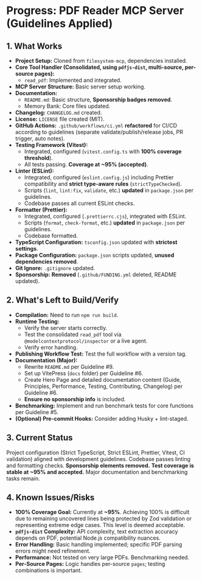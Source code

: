 <!-- Version: 1.8 | Last Updated: 2025-04-06 | Updated By: Roo -->

# Progress: PDF Reader MCP Server (Guidelines Applied)

## 1. What Works

- **Project Setup:** Cloned from `filesystem-mcp`, dependencies installed.
- **Core Tool Handler (Consolidated, using `pdfjs-dist`, multi-source, per-source pages):**
  - `read_pdf`: Implemented and integrated.
- **MCP Server Structure:** Basic server setup working.
- **Documentation:**
    - `README.md`: Basic structure, **Sponsorship badges removed**.
    - Memory Bank: Core files updated.
- **Changelog:** `CHANGELOG.md` created.
- **License:** `LICENSE` file created (MIT).
- **GitHub Actions:** `.github/workflows/ci.yml` **refactored** for CI/CD according to guidelines (separate validate/publish/release jobs, PR trigger, auto notes).
- **Testing Framework (Vitest):**
    - Integrated, configured (`vitest.config.ts` with **100% coverage threshold**).
    - All tests passing. **Coverage at ~95% (accepted)**.
- **Linter (ESLint):**
  - Integrated, configured (`eslint.config.js`) including Prettier compatibility and **strict type-aware rules** (`strictTypeChecked`).
  - Scripts (`lint`, `lint:fix`, `validate`, etc.) **updated** in `package.json` per guidelines.
  - Codebase passes all current ESLint checks.
- **Formatter (Prettier):**
  - Integrated, configured (`.prettierrc.cjs`), integrated with ESLint.
  - Scripts (`format`, `check-format`, etc.) **updated** in `package.json` per guidelines.
  - Codebase formatted.
- **TypeScript Configuration:** `tsconfig.json` updated with **strictest settings**.
- **Package Configuration:** `package.json` scripts updated, **unused dependencies removed**.
- **Git Ignore:** `.gitignore` updated.
- **Sponsorship:** **Removed** (`.github/FUNDING.yml` deleted, README updated).

## 2. What's Left to Build/Verify

- **Compilation:** Need to run `npm run build`.
- **Runtime Testing:**
  - Verify the server starts correctly.
  - Test the consolidated `read_pdf` tool via `@modelcontextprotocol/inspector` or a live agent.
  - Verify error handling.
- **Publishing Workflow Test:** Test the full workflow with a version tag.
- **Documentation (Major):**
    - Rewrite `README.md` per Guideline #9.
    - Set up VitePress (`docs` folder) per Guideline #6.
    - Create Hero Page and detailed documentation content (Guide, Principles, Performance, Testing, Contributing, Changelog) per Guideline #6.
    - **Ensure no sponsorship info** is included.
- **Benchmarking:** Implement and run benchmark tests for core functions per Guideline #5.
- **(Optional) Pre-commit Hooks:** Consider adding Husky + lint-staged.

## 3. Current Status

Project configuration (Strict TypeScript, Strict ESLint, Prettier, Vitest, CI validation) aligned with development guidelines. Codebase passes linting and formatting checks. **Sponsorship elements removed.** **Test coverage is stable at ~95% and accepted.** Major documentation and benchmarking tasks remain.

## 4. Known Issues/Risks

- **100% Coverage Goal:** Currently at **~95%**. Achieving 100% is difficult due to remaining uncovered lines being protected by Zod validation or representing extreme edge cases. This level is deemed acceptable.
- **`pdfjs-dist` Complexity:** API complexity, text extraction accuracy depends on PDF, potential Node.js compatibility nuances.
- **Error Handling:** Basic handling implemented; specific PDF parsing errors might need refinement.
- **Performance:** Not tested on very large PDFs. Benchmarking needed.
- **Per-Source Pages:** Logic handles per-source `pages`; testing combinations is important.
